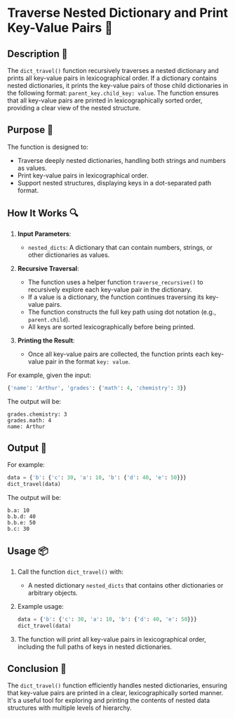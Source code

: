 # Traverse Nested Dictionary and Print Key-Value Pairs 🧭

## Description 📝

The `dict_travel()` function recursively traverses a nested dictionary and prints all key-value pairs in lexicographical order.
If a dictionary contains nested dictionaries, it prints the key-value pairs of those child dictionaries in the following format: `parent_key.child_key: value`.
The function ensures that all key-value pairs are printed in lexicographically sorted order, providing a clear view of the nested structure.

## Purpose 🎯

The function is designed to:

-   Traverse deeply nested dictionaries, handling both strings and numbers as values.
-   Print key-value pairs in lexicographical order.
-   Support nested structures, displaying keys in a dot-separated path format.

## How It Works 🔍

1. **Input Parameters**:

    - `nested_dicts`: A dictionary that can contain numbers, strings, or other dictionaries as values.

2. **Recursive Traversal**:

    - The function uses a helper function `traverse_recursive()` to recursively explore each key-value pair in the dictionary.
    - If a value is a dictionary, the function continues traversing its key-value pairs.
    - The function constructs the full key path using dot notation (e.g., `parent.child`).
    - All keys are sorted lexicographically before being printed.

3. **Printing the Result**:
    - Once all key-value pairs are collected, the function prints each key-value pair in the format `key: value`.

For example, given the input:

```python
{'name': 'Arthur', 'grades': {'math': 4, 'chemistry': 3}}
```

The output will be:

```
grades.chemistry: 3
grades.math: 4
name: Arthur
```

## Output 📜

For example:

```python
data = {'b': {'c': 30, 'a': 10, 'b': {'d': 40, 'e': 50}}}
dict_travel(data)
```

The output will be:

```
b.a: 10
b.b.d: 40
b.b.e: 50
b.c: 30
```

## Usage 📦

1. Call the function `dict_travel()` with:

    - A nested dictionary `nested_dicts` that contains other dictionaries or arbitrary objects.

2. Example usage:

    ```python
    data = {'b': {'c': 30, 'a': 10, 'b': {'d': 40, 'e': 50}}}
    dict_travel(data)
    ```

3. The function will print all key-value pairs in lexicographical order, including the full paths of keys in nested dictionaries.

## Conclusion 🚀

The `dict_travel()` function efficiently handles nested dictionaries, ensuring that key-value pairs are printed in a clear, lexicographically sorted manner.
It's a useful tool for exploring and printing the contents of nested data structures with multiple levels of hierarchy.

